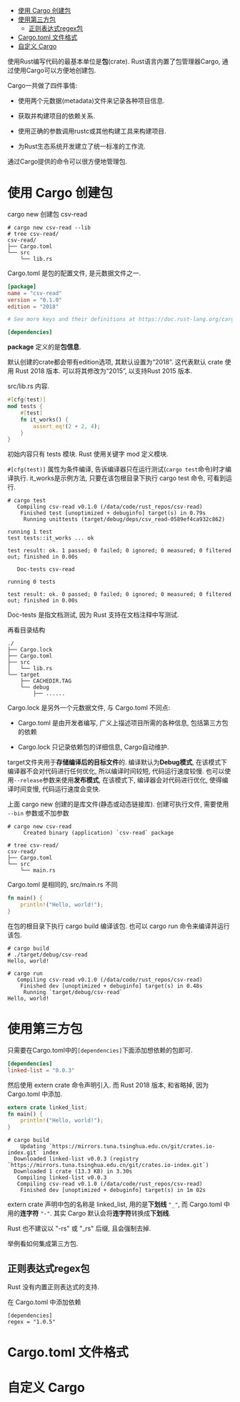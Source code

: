 
<!-- @import "[TOC]" {cmd="toc" depthFrom=1 depthTo=6 orderedList=false} -->

<!-- code_chunk_output -->

- [使用 Cargo 创建包](#使用-cargo-创建包)
- [使用第三方包](#使用第三方包)
  - [正则表达式regex包](#正则表达式regex包)
- [Cargo.toml 文件格式](#cargotoml-文件格式)
- [自定义 Cargo](#自定义-cargo)

<!-- /code_chunk_output -->

使用Rust编写代码的最基本单位是**包**(crate). Rust语言内置了包管理器Cargo, 通过使用Cargo可以方便地创建包. 

Cargo一共做了四件事情:

* 使用两个元数据(metadata)文件来记录各种项目信息. 

* 获取并构建项目的依赖关系. 

* 使用正确的参数调用rustc或其他构建工具来构建项目. 

* 为Rust生态系统开发建立了统一标准的工作流. 

通过Cargo提供的命令可以很方便地管理包. 

# 使用 Cargo 创建包

cargo new 创建包 csv-read

```
# cargo new csv-read --lib
# tree csv-read/
csv-read/
├── Cargo.toml
└── src
    └── lib.rs
```

Cargo.toml 是包的配置文件, 是元数据文件之一.

```toml
[package]
name = "csv-read"
version = "0.1.0"
edition = "2018"

# See more keys and their definitions at https://doc.rust-lang.org/cargo/reference/manifest.html

[dependencies]
```

**package** 定义的是**包信息**.

默认创建的crate都会带有edition选项, 其默认设置为“2018”. 这代表默认 crate 使用 Rust 2018 版本. 可以将其修改为“2015”, 以支持Rust 2015 版本. 

src/lib.rs 内容.

```rust
#[cfg(test)]
mod tests {
    #[test]
    fn it_works() {
        assert_eq!(2 + 2, 4);
    }
}
```

初始内容只有 tests 模块. Rust 使用关键字 mod 定义模块. 

`#[cfg(test)]` 属性为条件编译, 告诉编译器只在运行测试(`cargo test`命令)时才编译执行. it_works是示例方法, 只要在该包根目录下执行 cargo test 命令, 可看到运行.

```
# cargo test
   Compiling csv-read v0.1.0 (/data/code/rust_repos/csv-read)
    Finished test [unoptimized + debuginfo] target(s) in 0.79s
     Running unittests (target/debug/deps/csv_read-0589ef4ca932c862)

running 1 test
test tests::it_works ... ok

test result: ok. 1 passed; 0 failed; 0 ignored; 0 measured; 0 filtered out; finished in 0.00s

   Doc-tests csv-read

running 0 tests

test result: ok. 0 passed; 0 failed; 0 ignored; 0 measured; 0 filtered out; finished in 0.00s
```

Doc-tests 是指文档测试, 因为 Rust 支持在文档注释中写测试.

再看目录结构

```
./
├── Cargo.lock
├── Cargo.toml
├── src
│   └── lib.rs
└── target
    ├── CACHEDIR.TAG
    └── debug
        ├── ......
```

Cargo.lock 是另外一个元数据文件, 与 Cargo.toml 不同点:

* Cargo.toml 是由开发者编写, 广义上描述项目所需的各种信息, 包括第三方包的依赖

* Cargo.lock 只记录依赖包的详细信息, Cargo自动维护.

target文件夹用于**存储编译后的目标文件**的. 编译默认为**Debug模式**, 在该模式下编译器不会对代码进行任何优化, 所以编译时间较短, 代码运行速度较慢. 也可以使用`--release`参数来使用**发布模式**, 在该模式下, 编译器会对代码进行优化, 使得编译时间变慢, 代码运行速度会变快. 

上面 cargo new 创建的是库文件(静态或动态链接库). 创建可执行文件, 需要使用 `--bin` 参数或不加参数

```
# cargo new csv-read
     Created binary (application) `csv-read` package

# tree csv-read/
csv-read/
├── Cargo.toml
└── src
    └── main.rs
```

Cargo.toml 是相同的, src/main.rs 不同

```rust
fn main() {
    println!("Hello, world!");
}
```

在包的根目录下执行 cargo build 编译该包. 也可以 cargo run 命令来编译并运行该包.

```
# cargo build
# ./target/debug/csv-read
Hello, world!
```

```
# cargo run
   Compiling csv-read v0.1.0 (/data/code/rust_repos/csv-read)
    Finished dev [unoptimized + debuginfo] target(s) in 0.48s
     Running `target/debug/csv-read`
Hello, world!
```

# 使用第三方包

只需要在Cargo.toml中的`[dependencies]`下面添加想依赖的包即可.

```toml
[dependencies]
linked-list = "0.0.3"
```

然后使用 extern crate 命令声明引入. 而 Rust 2018 版本, 和省略掉, 因为 Cargo.toml 中添加.

```rust
extern crate linked_list;
fn main() {
    println!("Hello, world!");
}
```

```
# cargo build
    Updating `https://mirrors.tuna.tsinghua.edu.cn/git/crates.io-index.git` index
  Downloaded linked-list v0.0.3 (registry `https://mirrors.tuna.tsinghua.edu.cn/git/crates.io-index.git`)
  Downloaded 1 crate (13.3 KB) in 3.30s
   Compiling linked-list v0.0.3
   Compiling csv-read v0.1.0 (/data/code/rust_repos/csv-read)
    Finished dev [unoptimized + debuginfo] target(s) in 1m 02s
```

extern crate 声明中包的名称是 linked_list, 用的是**下划线** `"_"`, 而 Cargo.toml 中用的**连字符** `"-"`. 其实 Cargo 默认会将**连字符**转换成**下划线**.

Rust 也不建议以 "-rs" 或 "_rs" 后缀, 且会强制去掉.

举例看如何集成第三方包.

## 正则表达式regex包

Rust 没有内置正则表达式的支持.

在 Cargo.toml 中添加依赖

```
[dependencies]
regex = "1.0.5"
```












# Cargo.toml 文件格式








# 自定义 Cargo






